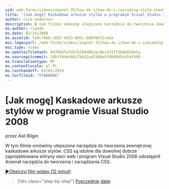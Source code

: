 ```yaml
---
uid: web-forms/videos/aspnet-35/how-do-i/how-do-i-cascading-style-sheets-in-visual-studio-2008
title: '[Jak mogę] Kaskadowe arkusze stylów w programie Visual Studio 2008 | Dokumentacja firmy Microsoft'
author: rick-anderson
description: W tym filmie omówimy ulepszone narzędzia do tworzenia zewnętrznej kaskadowe arkusze stylów. CSS są istotne dla dowolnego dobrze zaprojektowana witryny sieci web i program Visual Studio 2...
ms.author: riande
ms.date: 02/14/2008
ms.assetid: fa9c74b0-c692-4553-805c-b89f8bf2c4da
msc.legacyurl: /web-forms/videos/aspnet-35/how-do-i/how-do-i-cascading-style-sheets-in-visual-studio-2008
msc.type: video
ms.openlocfilehash: 6d3566fa7267b389d0b2ac0ecd31ff368e659e5a
ms.sourcegitcommit: 24b1f6decbb17bb22a45166e5fdb0845c65af498
ms.translationtype: MT
ms.contentlocale: pl-PL
ms.lasthandoff: 03/01/2019
ms.locfileid: "57066086"
---
```

<a name="how-do-i-cascading-style-sheets-in-visual-studio-2008"></a>[Jak mogę] Kaskadowe arkusze stylów w programie Visual Studio 2008
====================
przez Asli Bilgin

W tym filmie omówimy ulepszone narzędzia do tworzenia zewnętrznej kaskadowe arkusze stylów. CSS są istotne dla dowolnej dobrze zaprojektowana witryny sieci web i program Visual Studio 2008 udostępnił Arsenał narzędzia do tworzenia i zarządzania CSS.

[&#9654;Obejrzyj film wideo (12 minut)](https://channel9.msdn.com/Blogs/ASP-NET-Site-Videos/how-do-i-cascading-style-sheets-in-visual-studio-2008)

> [!div class="step-by-step"]
> [Poprzednie](how-do-i-create-nested-master-page-in-visual-studio-2008.md)
> [dalej](how-do-i-working-with-visual-studio-2008-net-framework.md)
